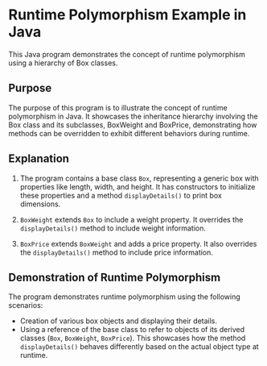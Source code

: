 # Runtime Polymorphism Example in Java

This Java program demonstrates the concept of runtime polymorphism using a hierarchy of Box classes.

## Purpose

The purpose of this program is to illustrate the concept of runtime polymorphism in Java. It showcases the inheritance hierarchy involving the Box class and its subclasses, BoxWeight and BoxPrice, demonstrating how methods can be overridden to exhibit different behaviors during runtime.

## Explanation

1. The program contains a base class `Box`, representing a generic box with properties like length, width, and height. It has constructors to initialize these properties and a method `displayDetails()` to print box dimensions.

2. `BoxWeight` extends `Box` to include a weight property. It overrides the `displayDetails()` method to include weight information.

3. `BoxPrice` extends `BoxWeight` and adds a price property. It also overrides the `displayDetails()` method to include price information.

## Demonstration of Runtime Polymorphism

The program demonstrates runtime polymorphism using the following scenarios:

- Creation of various box objects and displaying their details.
- Using a reference of the base class to refer to objects of its derived classes (`Box`, `BoxWeight`, `BoxPrice`). This showcases how the method `displayDetails()` behaves differently based on the actual object type at runtime.



